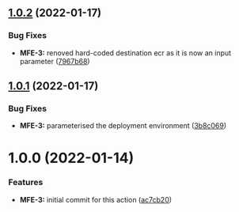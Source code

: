 ## [1.0.2](https://github.com/awazevr/mfe-deploy-pprd-action/compare/v1.0.1...v1.0.2) (2022-01-17)


### Bug Fixes

* **MFE-3:** renoved hard-coded destination ecr as it is now an input parameter ([7967b68](https://github.com/awazevr/mfe-deploy-pprd-action/commit/7967b682dd2c8b9c73f0c60d48a5ce79f71c2428))

## [1.0.1](https://github.com/awazevr/mfe-deploy-pprd-action/compare/v1.0.0...v1.0.1) (2022-01-17)


### Bug Fixes

* **MFE-3:** parameterised the deployment environment ([3b8c069](https://github.com/awazevr/mfe-deploy-pprd-action/commit/3b8c069e4eac717613ddd46e2af5c5ace6bfcc1a))

# 1.0.0 (2022-01-14)


### Features

* **MFE-3:** initial commit for this action ([ac7cb20](https://github.com/awazevr/mfe-deploy-pprd-action/commit/ac7cb200d2ef6e5dfe97a55be540b3114d3ca30c))
